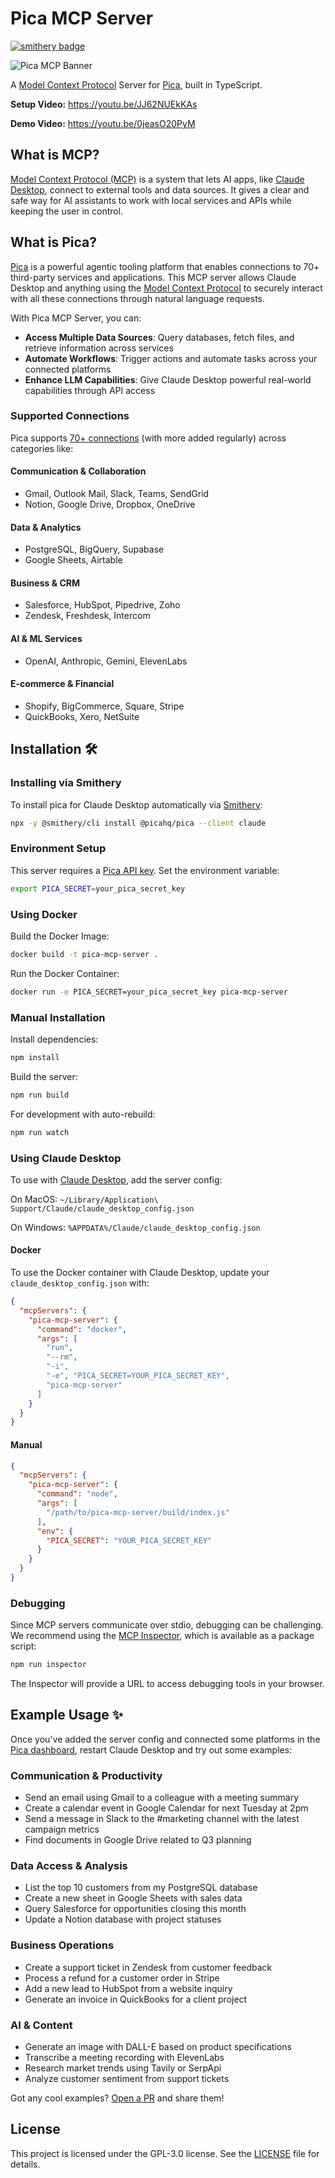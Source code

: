 # Pica MCP Server

[![smithery badge](https://smithery.ai/badge/@picahq/pica)](https://smithery.ai/server/@picahq/pica)

![Pica MCP Banner](https://assets.picaos.com/github/mcp.jpeg)

A [Model Context Protocol](https://modelcontextprotocol.io) Server for [Pica](https://picaos.com), built in TypeScript.

**Setup Video:** https://youtu.be/JJ62NUEkKAs

**Demo Video:** https://youtu.be/0jeasO20PyM

## What is MCP?

[Model Context Protocol (MCP)](https://modelcontextprotocol.io) is a system that lets AI apps, like [Claude Desktop](https://claude.ai/download), connect to external tools and data sources. It gives a clear and safe way for AI assistants to work with local services and APIs while keeping the user in control.

## What is Pica?

[Pica](https://picaos.com) is a powerful agentic tooling platform that enables connections to 70+ third-party services and applications. This MCP server allows Claude Desktop and anything using the [Model Context Protocol](https://modelcontextprotocol.io) to securely interact with all these connections through natural language requests.

With Pica MCP Server, you can:

- **Access Multiple Data Sources**: Query databases, fetch files, and retrieve information across services
- **Automate Workflows**: Trigger actions and automate tasks across your connected platforms
- **Enhance LLM Capabilities**: Give Claude Desktop powerful real-world capabilities through API access

### Supported Connections

Pica supports [70+ connections](https://app.picaos.com/tools) (with more added regularly) across categories like:

#### Communication & Collaboration
- Gmail, Outlook Mail, Slack, Teams, SendGrid
- Notion, Google Drive, Dropbox, OneDrive

#### Data & Analytics
- PostgreSQL, BigQuery, Supabase
- Google Sheets, Airtable

#### Business & CRM
- Salesforce, HubSpot, Pipedrive, Zoho
- Zendesk, Freshdesk, Intercom

#### AI & ML Services
- OpenAI, Anthropic, Gemini, ElevenLabs

#### E-commerce & Financial
- Shopify, BigCommerce, Square, Stripe
- QuickBooks, Xero, NetSuite

## Installation 🛠️

### Installing via Smithery

To install pica for Claude Desktop automatically via [Smithery](https://smithery.ai/server/@picahq/pica):

```bash
npx -y @smithery/cli install @picahq/pica --client claude
```

### Environment Setup

This server requires a [Pica API key](https://app.picaos.com/settings/api-keys). Set the environment variable:

```bash
export PICA_SECRET=your_pica_secret_key
```

### Using Docker

Build the Docker Image:

```bash
docker build -t pica-mcp-server .
```

Run the Docker Container:

```bash
docker run -e PICA_SECRET=your_pica_secret_key pica-mcp-server
```

### Manual Installation

Install dependencies:

```bash
npm install
```

Build the server:

```bash
npm run build
```

For development with auto-rebuild:
```bash
npm run watch
```

### Using Claude Desktop


To use with [Claude Desktop](https://claude.ai/download), add the server config:

On MacOS: `~/Library/Application\ Support/Claude/claude_desktop_config.json`

On Windows: `%APPDATA%/Claude/claude_desktop_config.json`

#### Docker

To use the Docker container with Claude Desktop, update your `claude_desktop_config.json` with:

```json
{
  "mcpServers": {
    "pica-mcp-server": {
      "command": "docker",
      "args": [
        "run",
        "--rm",
        "-i",
        "-e", "PICA_SECRET=YOUR_PICA_SECRET_KEY",
        "pica-mcp-server"
      ]
    }
  }
}
```

#### Manual

```json
{
  "mcpServers": {
    "pica-mcp-server": {
      "command": "node",
      "args": [
        "/path/to/pica-mcp-server/build/index.js"
      ],
      "env": {
        "PICA_SECRET": "YOUR_PICA_SECRET_KEY"
      }
    }
  }
}
```

### Debugging

Since MCP servers communicate over stdio, debugging can be challenging. We recommend using the [MCP Inspector](https://github.com/modelcontextprotocol/inspector), which is available as a package script:

```bash
npm run inspector
```

The Inspector will provide a URL to access debugging tools in your browser.

## Example Usage ✨

Once you've added the server config and connected some platforms in the [Pica dashboard](https://app.picaos.com/connections), restart Claude Desktop and try out some examples:

### Communication & Productivity
- Send an email using Gmail to a colleague with a meeting summary
- Create a calendar event in Google Calendar for next Tuesday at 2pm
- Send a message in Slack to the #marketing channel with the latest campaign metrics
- Find documents in Google Drive related to Q3 planning

### Data Access & Analysis
- List the top 10 customers from my PostgreSQL database
- Create a new sheet in Google Sheets with sales data
- Query Salesforce for opportunities closing this month
- Update a Notion database with project statuses

### Business Operations
- Create a support ticket in Zendesk from customer feedback
- Process a refund for a customer order in Stripe
- Add a new lead to HubSpot from a website inquiry
- Generate an invoice in QuickBooks for a client project

### AI & Content
- Generate an image with DALL-E based on product specifications
- Transcribe a meeting recording with ElevenLabs
- Research market trends using Tavily or SerpApi
- Analyze customer sentiment from support tickets

Got any cool examples? [Open a PR](https://github.com/picahq/awesome-pica) and share them!

## License

This project is licensed under the GPL-3.0 license. See the [LICENSE](LICENSE) file for details.
